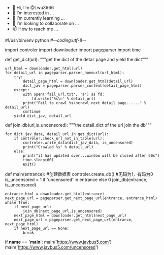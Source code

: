 - 👋 Hi, I’m @Lwu3666
- 👀 I’m interested in ...
- 🌱 I’m currently learning ...
- 💞️ I’m looking to collaborate on ...
- 📫 How to reach me ...

<!---
Lwu3666/Lwu3666 is a ✨ special ✨ repository because its `README.md` (this file) appears on your GitHub profile.
You can click the Preview link to take a look at your changes.
--->
   
#!/usr/bin/env python
#-*-coding:utf-8-*-

import controler
import downloader
import pageparser
import time

def get_dict(url):
    """get the dict of the detail page and yield the dict"""

    url_html = downloader.get_html(url)
    for detail_url in pageparser.parser_homeurl(url_html):
        try:
            detail_page_html = downloader.get_html(detail_url)
            dict_jav = pageparser.parser_content(detail_page_html)
        except:
            with open('fail_url.txt', 'a') as fd:
                fd.write('%s\n' % detail_url)
            print("Fail to crawl %s\ncrawl next detail page......" % detail_url)
            continue
        yield dict_jav, detail_url


def join_db(url,is_uncensored):
    """the detail_dict of the url join the db"""

    for dict_jav_data, detail_url in get_dict(url):
        if controler.check_url_not_in_table(url):
            controler.write_data(dict_jav_data, is_uncensored)
            print("Crawled %s" % detail_url)
        else:
            print("it has updated over...window will be closed after 60s")
            time.sleep(60)
            exit()



def main(entrance):
    #创建数据表
    controler.create_db()
    #无码为1，有码为0
    is_uncensored = 1 if 'uncensored' in entrance else 0
    join_db(entrance, is_uncensored)

    entrance_html = downloader.get_html(entrance)
    next_page_url = pageparser.get_next_page_url(entrance, entrance_html)
    while True:
        if next_page_url:
            join_db(next_page_url,is_uncensored)
        next_page_html = downloader.get_html(next_page_url)
        next_page_url = pageparser.get_next_page_url(entrance, next_page_html)
        if next_page_url == None:
            break


if __name__ == '__main__':
    main('https://www.javbus5.com')
    main('https://www.javbus5.com/uncensored')
